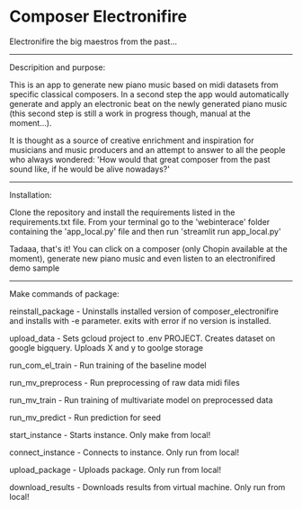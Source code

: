 # Composer Electronifire
Electronifire the big maestros from the past...

***

Descripition and purpose:

This is an app to generate new piano music based on midi datasets from specific classical composers. In a second step the app would automatically generate and apply an electronic beat on the newly generated piano music (this second step is still a work in progress though, manual at the moment...). 

It is thought as a source of creative enrichment and inspiration for musicians and music producers and an attempt to answer to all the people who always wondered: 'How would that great composer from the past sound like, if he would be alive nowadays?'

***

Installation:

Clone the repository and install the requirements listed in the requirements.txt file.
From your terminal go to the 'webinterace' folder containing the 'app_local.py' file and then run 'streamlit run app_local.py'

Tadaaa, that's it! You can click on a composer (only Chopin available at the moment), generate new piano music and even listen to an electronifired demo sample

***

Make commands of package:

reinstall_package - Uninstalls installed version of composer_electronifire and
                    installs with -e parameter. exits with error if no version
                    is installed.

upload_data - Sets gcloud project to .env PROJECT. Creates dataset on google bigquery.
              Uploads X and y to goolge storage

run_com_el_train - Run training of the baseline model

run_mv_preprocess - Run preprocessing of raw data midi files

run_mv_train - Run training of multivariate model on preprocessed data

run_mv_predict - Run prediction for seed

start_instance - Starts instance. Only make from local!

connect_instance - Connects to instance. Only run from local!

upload_package - Uploads package. Only run from local!

download_results - Downloads results from virtual machine. Only run from local!

